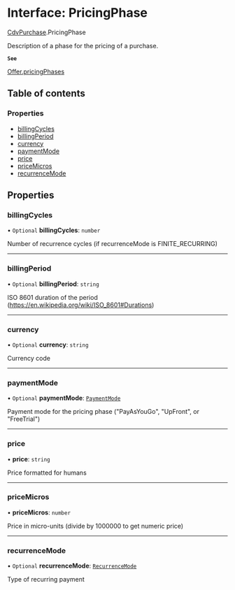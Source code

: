 # Interface: PricingPhase

[CdvPurchase](../modules/CdvPurchase.md).PricingPhase

Description of a phase for the pricing of a purchase.

**`See`**

[Offer.pricingPhases](../classes/CdvPurchase.Offer.md#pricingphases)

## Table of contents

### Properties

- [billingCycles](CdvPurchase.PricingPhase.md#billingcycles)
- [billingPeriod](CdvPurchase.PricingPhase.md#billingperiod)
- [currency](CdvPurchase.PricingPhase.md#currency)
- [paymentMode](CdvPurchase.PricingPhase.md#paymentmode)
- [price](CdvPurchase.PricingPhase.md#price)
- [priceMicros](CdvPurchase.PricingPhase.md#pricemicros)
- [recurrenceMode](CdvPurchase.PricingPhase.md#recurrencemode)

## Properties

### billingCycles

• `Optional` **billingCycles**: `number`

Number of recurrence cycles (if recurrenceMode is FINITE_RECURRING)

___

### billingPeriod

• `Optional` **billingPeriod**: `string`

ISO 8601 duration of the period (https://en.wikipedia.org/wiki/ISO_8601#Durations)

___

### currency

• `Optional` **currency**: `string`

Currency code

___

### paymentMode

• `Optional` **paymentMode**: [`PaymentMode`](../enums/CdvPurchase.PaymentMode.md)

Payment mode for the pricing phase ("PayAsYouGo", "UpFront", or "FreeTrial")

___

### price

• **price**: `string`

Price formatted for humans

___

### priceMicros

• **priceMicros**: `number`

Price in micro-units (divide by 1000000 to get numeric price)

___

### recurrenceMode

• `Optional` **recurrenceMode**: [`RecurrenceMode`](../enums/CdvPurchase.RecurrenceMode.md)

Type of recurring payment
